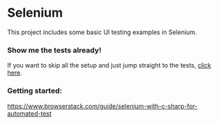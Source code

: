 # Selenium
This project includes some basic UI testing examples in Selenium.

### Show me the tests already!
If you want to skip all the setup and just jump straight to the tests, [click here](https://github.com/Adolfi/UI-Testing/tree/main/Selenium/UI-Testing.SeleniumTests/Tests).

### Getting started:
https://www.browserstack.com/guide/selenium-with-c-sharp-for-automated-test
